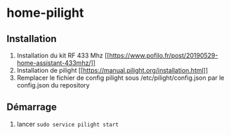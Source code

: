 # home-pilight

## Installation 
1. Installation du kit RF 433 Mhz [[https://www.pofilo.fr/post/20190529-home-assistant-433mhz/]]
2. Installation de pilight [[https://manual.pilight.org/installation.html]]
3. Remplacer le fichier de config pilight sous /etc/pilight/config.json par le config.json du repository

## Démarrage 
1. lancer ```sudo service pilight start```
